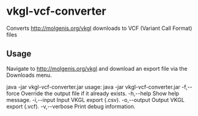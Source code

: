 # vkgl-vcf-converter
Converts http://molgenis.org/vkgl downloads to VCF (Variant Call Format) files

## Usage
Navigate to http://molgenis.org/vkgl and download an export file via the Downloads menu.

java -jar vkgl-vcf-converter.jar
usage: java -jar vkgl-vcf-converter.jar
 -f,--force          Override the output file if it already exists.
 -h,--help           Show help message.
 -i,--input <arg>    Input VKGL export (.csv).
 -o,--output <arg>   Output VKGL export (.vcf).
 -v,--verbose        Print debug information.
